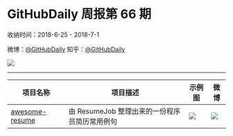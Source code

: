 # GitHubDaily 周报第 66 期

收纳时间：2018-6-25 - 2018-7-1

微博：[@GitHubDaily](https://weibo.com/GitHubDaily)
知乎：[@GitHubDaily](https://www.zhihu.com/people/githubdaily)

![](https://raw.githubusercontent.com/GitHubDaily/GitHubDaily/master/assets/weixin.png)

---

项目名称 | 项目描述 | 示例图 | 微博
--- | --- | --- | ---
[awesome-resume](status.github_url) | 由 ResumeJob 整理出来的一份程序员简历常用例句 | ![](http://wx2.sinaimg.cn/large/006fiYtfgy1fsoriwg66wj30qt2o5b29.jpg) | [![](https://raw.githubusercontent.com/GitHubDaily/GitHubDaily/master/assets/sina_logo.png)](https://weibo.com/5722964389/Gng3345Co)
